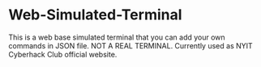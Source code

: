 # Web-Simulated-Terminal
 This is a web base simulated terminal that you can add your own commands in JSON file. NOT A REAL TERMINAL. Currently used as NYIT Cyberhack Club official website.
